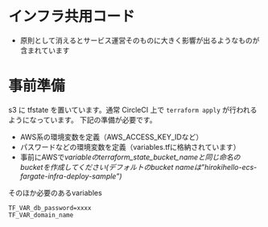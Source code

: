 # インフラ共用コード

- 原則として消えるとサービス運営そのものに大きく影響が出るようなものが含まれています

# 事前準備

s3 に tfstate を置いています。通常 CircleCI 上で `terraform apply` が行われるようになっています。
下記の準備が必要です。

- AWS系の環境変数を定義（AWS_ACCESS_KEY_IDなど）
- パスワードなどの環境変数を定義（variables.tfに格納されています）
- 事前にAWSで*variableのterraform_state_bucket_nameと同じ命名のbucketを作成してください(デフォルトのbucket nameは”hirokihello-ecs-fargate-infra-deploy-sample”)*

そのほか必要のあるvariables

```
TF_VAR_db_password=xxxx
TF_VAR_domain_name
```
